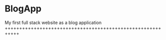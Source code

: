 # BlogApp
My first full stack website as a blog application
+++++++++++++++++++++++++++++++++++++++++++++++++++++++++++
